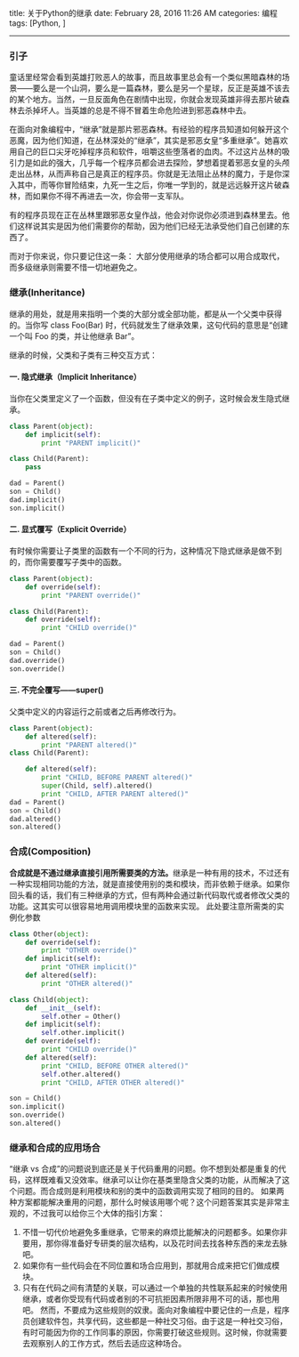 title: 关于Python的继承
date: February 28, 2016 11:26 AM
categories: 编程
tags:  [Python, ]

----

### 引子

童话里经常会看到英雄打败恶人的故事，而且故事里总会有一个类似黑暗森林的场景——要么是一个山洞，要么是一篇森林，要么是另一个星球，反正是英雄不该去的某个地方。当然，一旦反面角色在剧情中出现，你就会发现英雄非得去那片破森林去杀掉坏人。当英雄的总是不得不冒着生命危险进到邪恶森林中去。

在面向对象编程中，“继承”就是那片邪恶森林。有经验的程序员知道如何躲开这个恶魔，因为他们知道，在丛林深处的“继承”，其实是邪恶女皇“多重继承”。她喜欢用自己的巨口尖牙吃掉程序员和软件，咀嚼这些堕落者的血肉。不过这片丛林的吸引力是如此的强大，几乎每一个程序员都会进去探险，梦想着提着邪恶女皇的头颅走出丛林，从而声称自己是真正的程序员。你就是无法阻止丛林的魔力，于是你深入其中，而等你冒险结束，九死一生之后，你唯一学到的，就是远远躲开这片破森林，而如果你不得不再进去一次，你会带一支军队。

有的程序员现在正在丛林里跟邪恶女皇作战，他会对你说你必须进到森林里去。他们这样说其实是因为他们需要你的帮助，因为他们已经无法承受他们自己创建的东西了。

而对于你来说，你只要记住这一条：
大部分使用继承的场合都可以用合成取代，而多级继承则需要不惜一切地避免之。

<!--more-->
### 继承(Inheritance)
继承的用处，就是用来指明一个类的大部分或全部功能，都是从一个父类中获得的。当你写 class Foo(Bar) 时，代码就发生了继承效果，这句代码的意思是“创建一个叫 Foo 的类，并让他继承 Bar”。

继承的时候，父类和子类有三种交互方式：

#### 一. 隐式继承（Implicit Inheritance）
当你在父类里定义了一个函数，但没有在子类中定义的例子，这时候会发生隐式继承。

```python
class Parent(object):
    def implicit(self):
        print "PARENT implicit()"

class Child(Parent):
    pass

dad = Parent()
son = Child()
dad.implicit()
son.implicit()
```

#### 二. 显式覆写（Explicit Override）
有时候你需要让子类里的函数有一个不同的行为，这种情况下隐式继承是做不到的，而你需要覆写子类中的函数。

```python
class Parent(object):
    def override(self):
        print "PARENT override()"

class Child(Parent):
    def override(self):
        print "CHILD override()"

dad = Parent()
son = Child()
dad.override()
son.override()
```

#### 三. 不完全覆写——super()
父类中定义的内容运行之前或者之后再修改行为。

```python
class Parent(object):
    def altered(self):
        print "PARENT altered()"
class Child(Parent):

    def altered(self):
        print "CHILD, BEFORE PARENT altered()"
        super(Child, self).altered()
        print "CHILD, AFTER PARENT altered()"
dad = Parent()
son = Child()
dad.altered()
son.altered()
```

### 合成(Composition)
<b>合成就是不通过继承直接引用所需要类的方法。</b>继承是一种有用的技术，不过还有一种实现相同功能的方法，就是直接使用别的类和模块，而非依赖于继承。如果你回头看的话，我们有三种继承的方式，但有两种会通过新代码取代或者修改父类的功能。这其实可以很容易地用调用模块里的函数来实现。
此处要注意所需类的实例化参数
```python
class Other(object):
    def override(self):
        print "OTHER override()"
    def implicit(self):
        print "OTHER implicit()"
    def altered(self):
        print "OTHER altered()"

class Child(object):
    def __init__(self):
        self.other = Other()
    def implicit(self):
        self.other.implicit()
    def override(self):
        print "CHILD override()"
    def altered(self):
        print "CHILD, BEFORE OTHER altered()"
        self.other.altered()
        print "CHILD, AFTER OTHER altered()"

son = Child()
son.implicit()
son.override()
son.altered()
```

### 继承和合成的应用场合
“继承 vs 合成”的问题说到底还是关于代码重用的问题。你不想到处都是重复的代码，这样既难看又没效率。继承可以让你在基类里隐含父类的功能，从而解决了这个问题。而合成则是利用模块和别的类中的函数调用实现了相同的目的。
如果两种方案都能解决重用的问题，那什么时候该用哪个呢？这个问题答案其实是非常主观的，不过我可以给你三个大体的指引方案：
1. 不惜一切代价地避免多重继承，它带来的麻烦比能解决的问题都多。如果你非要用，那你得准备好专研类的层次结构，以及花时间去找各种东西的来龙去脉吧。
2. 如果你有一些代码会在不同位置和场合应用到，那就用合成来把它们做成模块。
3. 只有在代码之间有清楚的关联，可以通过一个单独的共性联系起来的时候使用继承，或者你受现有代码或者别的不可抗拒因素所限非用不可的话，那也用吧。
然而，不要成为这些规则的奴隶。面向对象编程中要记住的一点是，程序员创建软件包，共享代码，这些都是一种社交习俗。由于这是一种社交习俗，有时可能因为你的工作同事的原因，你需要打破这些规则。这时候，你就需要去观察别人的工作方式，然后去适应这种场合。
